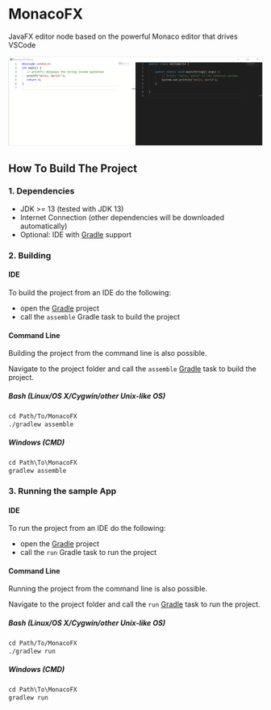 # MonacoFX
JavaFX editor node based on the powerful Monaco editor that drives VSCode

<img src="resources/img/screenshot.png">


## How To Build The Project

### 1. Dependencies

- JDK >= 13 (tested with JDK 13)
- Internet Connection (other dependencies will be downloaded automatically)
- Optional: IDE with [Gradle](http://www.gradle.org/) support

### 2. Building

#### IDE

To build the project from an IDE do the following:

- open the  [Gradle](http://www.gradle.org/) project
- call the `assemble` Gradle task to build the project

#### Command Line

Building the project from the command line is also possible.

Navigate to the project folder and call the `assemble` [Gradle](http://www.gradle.org/)
task to build the project.

##### Bash (Linux/OS X/Cygwin/other Unix-like OS)

    cd Path/To/MonacoFX
    ./gradlew assemble
    
##### Windows (CMD)

    cd Path\To\MonacoFX
    gradlew assemble

### 3. Running the sample App

#### IDE

To run the project from an IDE do the following:

- open the  [Gradle](http://www.gradle.org/) project
- call the `run` Gradle task to run the project

#### Command Line

Running the project from the command line is also possible.

Navigate to the project folder and call the `run` [Gradle](http://www.gradle.org/)
task to run the project.

##### Bash (Linux/OS X/Cygwin/other Unix-like OS)

    cd Path/To/MonacoFX
    ./gradlew run
    
##### Windows (CMD)

    cd Path\To\MonacoFX
    gradlew run




